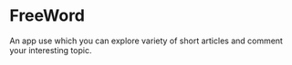 # FreeWord
An app use which you can explore variety of short articles and comment your interesting topic.
